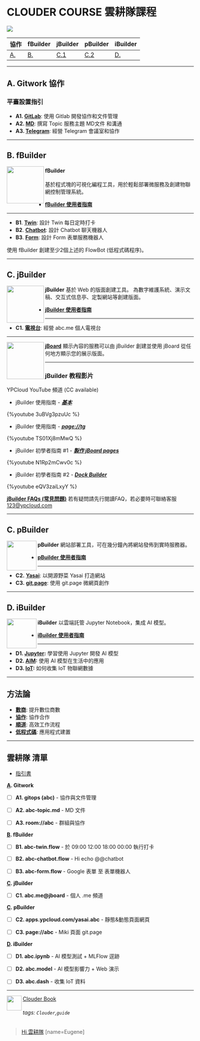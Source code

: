 CLOUDER COURSE 雲耕隊課程
===

![](https://m3.ypcloud.com/cms/abcd_b37589fb73.png)

| 協作 | fBuilder | jBuilder | pBuilder | iBuilder |
| --- | --- | --- | --- | --- |
| [A.](#A-Gitwork-協作) | [B.](#B-fBuilder) | [C.1](#C-jBuilder) | [C.2](#C-pBuilder) | [D.](#D-iBuilder) |

---
## A. Gitwork 協作

### 平臺設置指引

- **A1. [GitLab](https://md.ypcloud.com/s/xhAYLeJq7#-GitLab)**: 使用 Gitlab 開發協作和文件管理
- **A2. [MD](https://md.ypcloud.com/s/ttxmIBQvQ)**: 撰寫 Topic 服務主題 MD文件 和溝通
- **A3. [Telegram](https://md.ypcloud.com/s/xhAYLeJq7#-Telegram)**: 經營 Telegram 會議室和協作

---
## B. fBuilder

[<img align="left" width="100" height="auto" src="https://m3.ypcloud.com/cms/jdi_cards_fbuilder_cms_28629645ac.png" />](https://run.ypcloud.com/)

#### fBuilder
基於程式塊的可視化編程工具，用於輕鬆部署微服務及創建物聯網控制管理系統。

- **[fBuilder 使用者指南](https://md.ypcloud.com/s/MANBVU-IZ)**

---

- **B1**. **[Twin](https://md.ypcloud.com/s/UAg7vP7NP)**: 設計 Twin 每日定時打卡
- **B2**. **[Chatbot](https://md.ypcloud.com/s/90noRKDJ4)**: 設計 Chatbot 聊天機器人
- **B3**. **[Form](https://md.ypcloud.com/s/hqNGLgyC7)**: 設計 Form 表單服務機器人

使用 fBuilder 創建至少2個上述的 FlowBot (低程式碼程序)。

---
## C. jBuilder

[<img align="left" width="100" height="auto" src="https://m3.ypcloud.com/cms/jdi_cards_jbuilder_cms_a1ff1a11b5.png">](https://run.ypcloud.com/)

**jBuilder**
基於 Web 的版面創建工具。 為數字維護系統、演示文稿、交互式信息亭、定製網站等創建版面。

- **[jBuilder 使用者指南](https://md.ypcloud.com/s/1-DMJqYTT)**

---
- **C1.** **[電視台](https://md.ypcloud.com/s/OwemydUEr)**: 經營 abc.me 個人電視台

---

[<img align="left" width="100" height="auto" src="https://m3.ypcloud.com/cms/jdi_cards_jboard_cms_c9c2b06f80.png" />](https://jboard.ypcloud.com/)

**[jBoard](https://jboard.ypcloud.com/)**
顯示內容的服務可以由 jBuilder 創建並使用 jBoard 從任何地方顯示您的展示版面。

---
### jBuilder 教程影片

YPCloud YouTube 頻道 (CC available)

- jBuilder 使用指南 - ***[基本](https://www.youtube.com/watch?v=3uBVg3pzuUc)***

{%youtube 3uBVg3pzuUc %}

- jBuilder 使用指南 - ***[page://tg](https://www.youtube.com/watch?v=TS01Xj8mMwQ)***

{%youtube TS01Xj8mMwQ %}

- jBuilder 初學者指南 #1 - ***[製作 jBoard pages](https://www.youtube.com/watch?v=N1Rp2mCwv0c)*** 

{%youtube N1Rp2mCwv0c %}

- jBuilder 初學者指南 #2 - ***[Dock Builder](https://www.youtube.com/watch?v=eQV3zaiLxyY&t)*** 

{%youtube eQV3zaiLxyY %}

**[jBuilder FAQs (常見問題)](https://md.ypcloud.com/s/ZD6HFP9Wf)**
若有疑問請先行閱讀FAQ，若必要時可聯絡客服 123@ypcloud.com

---
## C. pBuilder 

[<img align="left" width="80" height="auto" src="https://m3.ypcloud.com/cms/jdi_cards_pbuilder_cms_c87feee6a6.png">](https://run.ypcloud.com/)

**pBuilder**
網站部署工具，可在幾分鐘內將網站發佈到實時服務器。

- **[pBuilder 使用者指南](https://md.ypcloud.com/s/NYma1TvF3)**

---
- **C2.** **[Yasai](https://md.ypcloud.com/s/CEqaiCu0A)**: 以開源野菜 Yasai 打造網站
- **C3.** **[git.page](https://md.ypcloud.com/s/c0ckCJszz)**: 使用 git.page 微網頁創作

---
## D. iBuilder 

[<img align="left" width="80" height="auto" src="https://m3.ypcloud.com/cms/jdi_cards_ibuilder_cms_dd8d6b0db4.png">](https://run.ypcloud.com/)

**iBuilder**
以雲端託管 Jupyter Notebook，集成 AI 模型。

- **[iBuilder 使用者指南](https://md.ypcloud.com/s/sSQxlz8qQ)**

---
- **D1. [Jupyter](https://md.ypcloud.com/s/FIzeCh0mu):** 學習使用 Jupyter 開發 AI 模型
- **D2. [AIM](	https://md.ypcloud.com/s/pDcmjqgom):** 使用 AI 模型在生活中的應用
- **D3. [IoT](https://md.ypcloud.com/s/Faa6Xkw6i):** 如何收集 IoT 物聯網數據

---
## 方法論
- **[數商](https://md.ypcloud.com/s/gPYiGShK7)**: 提升數位商數
- **[協作](https://md.ypcloud.com/s/Z6l2VFMgV)**: 協作合作
- **[順道](https://md.ypcloud.com/s/aWa4iaG-3)**: 高效工作流程
- **[低程式碼](https://md.ypcloud.com/s/hBIUAaeb0)**: 應用程式建置

---
## 雲耕隊 清單

- [指引書](https://md.ypcloud.com/s/x2QXQKDcm)

**[A](#A-Gitwork-協作). Gitwork**

- [ ] **A1. gitops (abc)** - 協作與文件管理

- [ ] **A2. abc-topic.md** - MD 文件

- [ ] **A3. room://abc** - 群組與協作

**[B](#B-fBuilder). fBuilder**

- [ ] **B1. abc-twin.flow** - 於 09:00 12:00 18:00 00:00 執行打卡

- [ ] **B2. abc-chatbot.flow** - Hi echo @@chatbot

- [ ] **B3. abc-form.flow** - Google 表單 至 表單機器人

**[C](#C-jBuilder). jBuilder**

- [ ] **C1. abc.me@jboard** - 個人 .me 頻道

**[C](#C-pBuilder). pBuilder**

- [ ] **C2. apps.ypcloud.com/yasai.abc** - 靜態&動態頁面網頁

- [ ] **C3. page://abc** - Miki 頁面 git.page

**[D](#D-iBuilder). iBuilder**

- [ ] **D1. abc.ipynb** - Al 模型測試 + MLFlow 逕跡

- [ ] **D2. abc.model** - Al 模型影響力 + Web 演示

- [ ] **D3. abc.dash** - 收集 IoT 資料

---
<img align="left" height="40" src="https://m3.ypcloud.com/cms/jdi_cards_clouder_cms_6eae937bb7.png"> [Clouder Book](https://md.ypcloud.com/s/olcCfqYfn)

###### tags: `Clouder`,`guide`
> [Hi 雲耕隊](https://md.ypcloud.com/s/x2QXQKDcm)
> [name=Eugene]